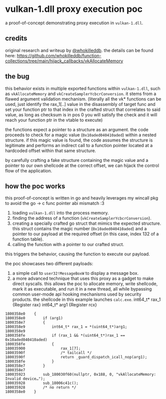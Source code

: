 # vulkan-1.dll proxy execution poc

a proof-of-concept demonstrating proxy execution in `vulkan-1.dll`.

## credits

original research and writeup by [@whokilleddb](https://twitter.com/whokilleddb).
the details can be found here: https://github.com/whokilleddb/function-collections/tree/main/hijack_callbacks/vkAllocateMemory

## the bug

this behavior exists in multiple exported functions within `vulkan-1.dll`, such as `vkAllocateMemory` and `vkCreateSamplerYcbcrConversion`. it stems from a flawed argument validation mechanism. (literally all the vk* functions can be used, just identify the rax_1[..] value in the disassembly of target func and set your function ptr to that index in the crafted struct that correlates to said value, as long as checksum is in pos 0 you will satisfy the check and it will reach your function ptr in the vtable to execute)

the functions expect a pointer to a structure as an argument. the code proceeds to check for a magic value (`0x10aded040410aded`) within a nested structure. if this magic value is found, the code assumes the structure is legitimate and performs an indirect call to a function pointer located at a hardcoded offset within that same structure.

by carefully crafting a fake structure containing the magic value and a pointer to our own shellcode at the correct offset, we can hijack the control flow of the application.

## how the poc works

this proof-of-concept is written in go and heavily leverages my wincall pkg to avoid the go -> c func pointer abi mismatch :3

1.  loading `vulkan-1.dll` into the process memory.
2.  finding the address of a function (`vkCreateSamplerYcbcrConversion`).
3.  creating a specially crafted go struct that mimics the expected structure. this struct contains the magic number (`0x10aded040410aded`) and a pointer to our payload at the required offset (in this case, index 132 of a function table).
4.  calling the function with a pointer to our crafted struct.

this triggers the behavior, causing the function to execute our payload.

the poc showcases two different payloads:
1.  a simple call to `user32!MessageBoxW` to display a message box.
2.  a more advanced technique that uses this proxy as a gadget to make direct syscalls. this allows the poc to allocate memory, write shellcode, mark it as executable, and run it in a new thread, all while bypassing common user-mode api hooking mechanisms used by security products. the shellcode in this example launches `calc.exe`.
int64_t* rax_1  {Register rax}
int64_t* arg1  {Register rcx}
```
1800358e0    {
1800358e0        if (arg1)
1800358e7        {
1800358e9            int64_t* rax_1 = *(uint64_t*)arg1;
1800358e9            
1800358fe            if (rax_1 && *(uint64_t*)rax_1 == 0x10aded040410aded)
1800358fe            {
180035900                rax_1[7];
18003590f                /* tailcall */
18003590f                return _guard_dispatch_icall_nop(arg1);
1800358fe            }
1800358e7        }
1800358e7        
180035923        sub_180030f60(nullptr, 0x188, 0, "vkAllocateMemory: Invalid device…");
180035928        sub_18006c41c();
180035928        /* no return */
1800358e0    }
```
